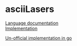 # asciiLasers

[Language documentation](./docs/main.md)  
[Implementation](https://github.com/ProkopRandacek/asciiLasers/tree/main/cs)  
  
[Un-official implementation in go](https://github.com/marekmaskarinec/asciiLasers-go)
